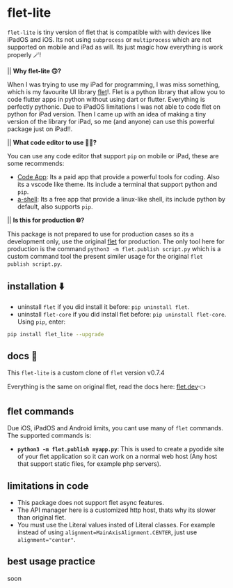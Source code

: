 # flet-lite
`flet-lite` is tiny version of flet that is compatible with with devices like iPadOS and iOS. Its not using `subprocess` or `multiprocess` which are not supported on mobile and iPad as will. Its just magic how everything is work properly 🪄!

|| **Why flet-lite 🙃?**

When I was trying to use my iPad for programming, I was miss something, which is my favourite UI library [flet](https://flet.dev/)!. Flet is a python library that allow you to code flutter apps in python without using dart or flutter. Everything is perfectly pythonic. Due to iPadOS limitations I was not able to code flet on python for iPad version. Then I came up with an idea of making a tiny version of the library for iPad, so me (and anyone) can use this powerful package just on iPad!!.

|| **What code editor to use 👨‍💻?**

You can use any code editor that support `pip` on mobile or iPad, these are some recommends:
- [Code App](https://apps.apple.com/app/id1512938504): Its a paid app that provide a powerful tools for coding. Also its a vscode like theme. Its include a terminal that support python and `pip`.
- [a-shell](https://apps.apple.com/app/id1473805438): Its a free app that provide a linux-like shell, its include python by default, also supports `pip`.


|| **Is this for production 🌐?**

This package is not prepared to use for production cases so its a development only, use the original [flet](https://flet.dev) for production. The only tool here for production is the command `python3 -m flet.publish script.py` which is a custom command tool the present similer usage for the original `flet publish script.py`.

## installation ⬇️
- uninstall `flet` if you did install it before: `pip uninstall flet`.
- uninstall `flet-core` if you did install flet before: `pip uninstall flet-core`.
Using `pip`, enter:
```zsh
pip install flet_lite --upgrade
```

## docs 📖
This `flet-lite` is a custom clone of `flet` version v0.7.4

Everything is the same on original flet, read the docs here:
[flet.dev](https://flet.dev/)👈

## flet commands 
Due iOS, iPadOS and Android limits, you cant use many of `flet` commands. The supported commands is:
- **`python3 -m flet.publish myapp.py`**: This is used to create a pyodide site of your flet application so it can work on a normal web host (Any host that support static files, for example php servers).

## limitations in code
- This package does not support flet async features.
- The API manager here is a customized http host, thats why its slower than original flet.
- You must use the Literal values insted of Literal classes. For example instead of using `alignment=MainAxisAlignment.CENTER`, just use `alignment="center"`.

## best usage practice
soon
